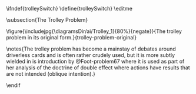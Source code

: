 \ifndef{trolleySwitch}
\define{trolleySwitch}
\editme

\subsection{The Trolley Problem}

\figure{\includejpg{\diagramsDir/ai/Trolley_1}{80%}{negate}}{The trolley problem in its original form.}{trolley-problem-original}

\notes{The trolley problem has become a mainstay of debates around driverless cards and is often rather crudely used, but it is more subtly wielded in is introduction by @Foot-problem67 where it is used as part of her analysis of the doctrine of double effect where actions have results that are not intended (oblique intention).}

\endif
